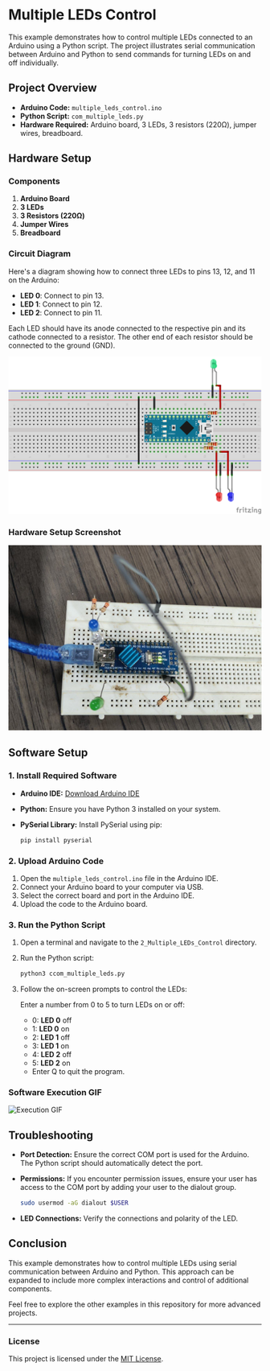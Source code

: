 
# Multiple LEDs Control

This example demonstrates how to control multiple LEDs connected to an Arduino using a Python script. The project illustrates serial communication between Arduino and Python to send commands for turning LEDs on and off individually.

## Project Overview

- **Arduino Code:** `multiple_leds_control.ino`
- **Python Script:** `com_multiple_leds.py`
- **Hardware Required:** Arduino board, 3 LEDs, 3 resistors (220Ω), jumper wires, breadboard.

## Hardware Setup

### Components

1. **Arduino Board**
2. **3 LEDs**
3. **3 Resistors (220Ω)**
4. **Jumper Wires**
5. **Breadboard**

### Circuit Diagram

Here's a diagram showing how to connect three LEDs to pins 13, 12, and 11 on the Arduino:

- **LED 0**: Connect to pin 13.
- **LED 1**: Connect to pin 12.
- **LED 2**: Connect to pin 11.

Each LED should have its anode connected to the respective pin and its cathode connected to a resistor. The other end of each resistor should be connected to the ground (GND).

![Circuit Diagram](/2_Multiple_LEDs_Control/images/circuit_dia.png)

### Hardware Setup Screenshot

![Hardware Setup](/2_Multiple_LEDs_Control/images/circuit.jpg)

## Software Setup

### 1. Install Required Software

- **Arduino IDE:** [Download Arduino IDE](https://www.arduino.cc/en/software)
- **Python:** Ensure you have Python 3 installed on your system.
- **PySerial Library:** Install PySerial using pip:

  ```bash
  pip install pyserial
  ```

### 2. Upload Arduino Code

1. Open the `multiple_leds_control.ino` file in the Arduino IDE.
2. Connect your Arduino board to your computer via USB.
3. Select the correct board and port in the Arduino IDE.
4. Upload the code to the Arduino board.

### 3. Run the Python Script

1. Open a terminal and navigate to the `2_Multiple_LEDs_Control` directory.
2. Run the Python script:

   ```bash
   python3 ccom_multiple_leds.py
   ```

3. Follow the on-screen prompts to control the LEDs:

   Enter a number from 0 to 5 to turn LEDs on or off:

   -  0: **LED 0** off
   -  1: **LED 0** on
   -  2: **LED 1** off
   -  3: **LED 1** on
   -  4: **LED 2** off
   -  5: **LED 2** on
   -  Enter Q to quit the program.

### Software Execution GIF

![Execution GIF](/2_Multiple_LEDs_Control/images/result.gif)

## Troubleshooting

- **Port Detection:** Ensure the correct COM port is used for the Arduino. The Python script should automatically detect the port.
- **Permissions:** If you encounter permission issues, ensure your user has access to the COM port by adding your user to the dialout group.

   ```bash
   sudo usermod -aG dialout $USER
   ```
- **LED Connections:** Verify the connections and polarity of the LED.

## Conclusion

This example demonstrates how to control multiple LEDs using serial communication between Arduino and Python. This approach can be expanded to include more complex interactions and control of additional components.


Feel free to explore the other examples in this repository for more advanced projects.

---

### License

This project is licensed under the [MIT License](/LICENSE).

